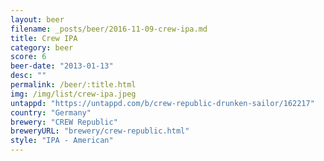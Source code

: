 ```yaml
---
layout: beer
filename: _posts/beer/2016-11-09-crew-ipa.md
title: Crew IPA
category: beer
score: 6
beer-date: "2013-01-13"
desc: ""
permalink: /beer/:title.html
img: /img/list/crew-ipa.jpeg
untappd: "https://untappd.com/b/crew-republic-drunken-sailor/162217"
country: "Germany"
brewery: "CREW Republic"
breweryURL: "brewery/crew-republic.html"
style: "IPA - American"
---
```

